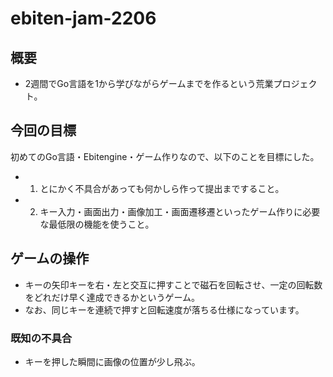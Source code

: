 # ebiten-jam-2206
## 概要
- 2週間でGo言語を1から学びながらゲームまでを作るという荒業プロジェクト。

## 今回の目標
初めてのGo言語・Ebitengine・ゲーム作りなので、以下のことを目標にした。
- 1. とにかく不具合があっても何かしら作って提出まですること。
- 2. キー入力・画面出力・画像加工・画面遷移遷といったゲーム作りに必要な最低限の機能を使うこと。

## ゲームの操作
- キーの矢印キーを右・左と交互に押すことで磁石を回転させ、一定の回転数をどれだけ早く達成できるかというゲーム。
- なお、同じキーを連続で押すと回転速度が落ちる仕様になっています。

### 既知の不具合
- キーを押した瞬間に画像の位置が少し飛ぶ。
